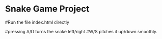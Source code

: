 # Snake Game Project

#Run the file index.html directly 

#pressing A/D turns the snake left/right
#W/S pitches it up/down smoothly.
